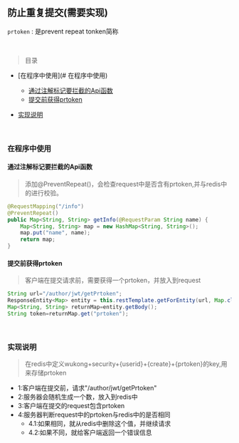 ## 防止重复提交(需要实现)

`prtoken` : 是prevent repeat tonken简称

<br>

>目录

* [在程序中使用](# 在程序中使用)
    * [通过注解标记要拦截的Api函数](#通过注解标记要拦截的Api函数)
    * [提交前获得prtoken](#提交前获得prtoken)
    
* [实现说明](#实现说明)
    
<br>
    
###  在程序中使用  

####  通过注解标记要拦截的Api函数

> 添加@PreventRepeat()，会检查request中是否含有prtoken,并与redis中的进行校验。

```java
@RequestMapping("/info")
@PreventRepeat()
public Map<String, String> getInfo(@RequestParam String name) {
    Map<String, String> map = new HashMap<String, String>();
    map.put("name", name);
    return map;
}

```

####  提交前获得prtoken

> 客户端在提交请求前，需要获得一个prtoken，并放入到request

```java
String url="/author/jwt/getPrtoken";
ResponseEntity<Map> entity = this.restTemplate.getForEntity(url, Map.class);
Map<String, String> returnMap=entity.getBody();
String token=returnMap.get("prtoken");

```

<br>

###  实现说明 

>在redis中定义wukong+security+{userid}+{create}+{prtoken}的key,用来存储prtoken

* 1:客户端在提交前，请求"/author/jwt/getPrtoken"
* 2:服务器会随机生成一个数，放入到redis中
* 3:客户端在提交的request包含prtoken
* 4:服务器判断request中的prtoken与redis中的是否相同
    * 4.1:如果相同，就从redis中删除这个值，并继续请求
    * 4.2:如果不同，就给客户端返回一个错误信息


